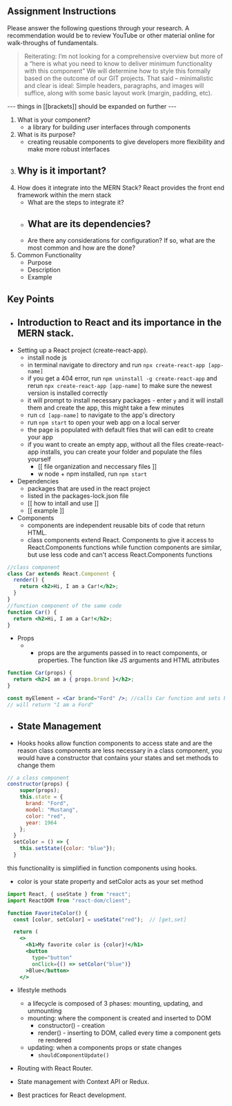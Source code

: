 ## Assignment Instructions
Please answer the following questions through your research. A recommendation would be to review
YouTube or other material online for walk-throughs of fundamentals.
>  Reiterating: I’m not looking for a comprehensive overview but more of a “here is what you need to know to deliver minimum functionality with this component”
>  We will determine how to style this formally based on the outcome of our GIT projects. That said – minimalistic and clear is ideal: Simple headers, paragraphs, and images will suffice, along with some basic layout work (margin, padding, etc).


 --- things in [[brackets]] should be expanded on further ---
1. What is your component?
    - a library for building user interfaces through components
3. What is its purpose?
    - creating reusable components to give developers more flexibility and make more robust interfaces
5. Why is it important?
    -  
7. How does it integrate into the MERN Stack?
React provides the front end framework within the mern stack
    - What are the steps to integrate it?
    - What are its dependencies?
         - 
    - Are there any considerations for configuration? If so, what are the most common and how
        are the done?
9. Common Functionality
    - Purpose
    - Description
    - Example
## Key Points
- Introduction to React and its importance in the MERN stack.
    - 
- Setting up a React project (create-react-app).
    - install node js <link>
    - in terminal navigate to directory and run ` npx create-react-app [app-name] `
    - if you get a 404 error, run `npm uninstall -g create-react-app` and rerun ` npx create-react-app [app-name] ` to make sure the newest version is installed correctly
    - it will prompt to install necessary packages - enter `y` and it will install them and create the app, this might take a few minutes
    - run `cd [app-name]` to navigate to the app's directory
    - run `npm start` to open your web app on a local server
    - the page is populated with default files that will can edit to create your app
    - if you want to create an empty app, without all the files create-react-app installs, you can create your folder and populate the files yourself
        - [[ file organization and neccessary files ]]
        -  w node + npm installed, run `npm start`
- Dependencies
    - packages that are used in the react project
    - listed in the packages-lock.json file
    - [[ how to intall and use ]]
    - [[ example ]]
- Components
    - components are independent reusable bits of code that return HTML.
    - class components extend React. Components to give it access to React.Components functions while function components are similar, but use less code and can't access React.Components functions 
```jsx
//class component
class Car extends React.Component {
  render() {
    return <h2>Hi, I am a Car!</h2>;
  }
}
//function component of the same code
function Car() {
  return <h2>Hi, I am a Car!</h2>;
}

```
- Props
	- - props are the arguments passed in to react components, or properties. The function like JS arguments and HTML attributes
```jsx
function Car(props) { 
  return <h2>I am a { props.brand }</h2>; 
}

const myElement = <Car brand="Ford" />; //calls Car function and sets brand value to Ford
// will return "I am a Ford"
```
- State Management
	-
- Hooks
hooks allow function components to access state and are the reason class components are less necessary 
in a class component, you would have a constructor that contains your states and set methods to change them 
``` jsx
// a class component
constructor(props) {
    super(props);
    this.state = {
      brand: "Ford",
      model: "Mustang",
      color: "red",
      year: 1964
    };
  }
  setColor = () => {
    this.setState({color: "blue"});
  }

```

this functionality is simplified in function components using hooks. 
 - color is your state property and setColor acts as your set method
```jsx
import React, { useState } from "react";
import ReactDOM from "react-dom/client";

function FavoriteColor() {
  const [color, setColor] = useState("red");  // [get,set] 

  return (
    <>
      <h1>My favorite color is {color}!</h1>
      <button
        type="button"
        onClick={() => setColor("blue")} 
      >Blue</button>
    </>
```

- lifestyle methods
	- a lifecycle is composed of 3 phases: mounting, updating, and unmounting
	- mounting: where the component is created and inserted to DOM
		- constructor() - creation
		- render() - inserting to DOM, called every time a component gets re rendered
	- updating: when a components props or state changes
		- `shouldComponentUpdate()` 







- Routing with React Router.
- State management with Context API or Redux.
- Best practices for React development.
